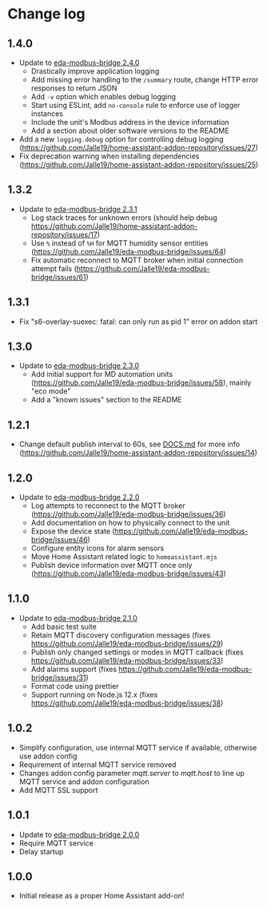 # Change log

## 1.4.0
- Update to [eda-modbus-bridge 2.4.0](https://github.com/Jalle19/eda-modbus-bridge/releases/tag/2.4.0)
  * Drastically improve application logging
  * Add missing error handling to the `/summary` route, change HTTP error responses to return JSON
  * Add `-v` option which enables debug logging
  * Start using ESLint, add `no-console` rule to enforce use of logger instances
  * Include the unit's Modbus address in the device information
  * Add a section about older software versions to the README
- Add a new `logging.debug` option for controlling debug logging (https://github.com/Jalle19/home-assistant-addon-repository/issues/27)
- Fix deprecation warning when installing dependencies (https://github.com/Jalle19/home-assistant-addon-repository/issues/25)

## 1.3.2
- Update to [eda-modbus-bridge 2.3.1](https://github.com/Jalle19/eda-modbus-bridge/releases/tag/2.3.1)
  * Log stack traces for unknown errors (should help debug https://github.com/Jalle19/home-assistant-addon-repository/issues/17)
  * Use `%` instead of `%H` for MQTT humidity sensor entities (https://github.com/Jalle19/eda-modbus-bridge/issues/64)
  * Fix automatic reconnect to MQTT broker when initial connection attempt fails (https://github.com/Jalle19/eda-modbus-bridge/issues/61)

## 1.3.1
- Fix "s6-overlay-suexec: fatal: can only run as pid 1" error on addon start

## 1.3.0
- Update to [eda-modbus-bridge 2.3.0](https://github.com/Jalle19/eda-modbus-bridge/releases/tag/2.3.0)
  * Add initial support for MD automation units (https://github.com/Jalle19/eda-modbus-bridge/issues/58), mainly "eco mode"
  * Add a "known issues" section to the README

## 1.2.1
- Change default publish interval to 60s, see [DOCS.md](https://github.com/Jalle19/home-assistant-addon-repository/blob/main/eda-modbus-bridge/DOCS.md) for more info (https://github.com/Jalle19/home-assistant-addon-repository/issues/14)

## 1.2.0
- Update to [eda-modbus-bridge 2.2.0](https://github.com/Jalle19/eda-modbus-bridge/releases/tag/2.2.0)
  * Log attempts to reconnect to the MQTT broker (https://github.com/Jalle19/eda-modbus-bridge/issues/36)
  * Add documentation on how to physically connect to the unit
  * Expose the device state (https://github.com/Jalle19/eda-modbus-bridge/issues/46)
  * Configure entity icons for alarm sensors
  * Move Home Assistant related logic to `homeassistant.mjs`
  * Publish device information over MQTT once only (https://github.com/Jalle19/eda-modbus-bridge/issues/43)

## 1.1.0

- Update to [eda-modbus-bridge 2.1.0](https://github.com/Jalle19/eda-modbus-bridge/releases/tag/2.1.0)
    - Add basic test suite
    - Retain MQTT discovery configuration messages (fixes https://github.com/Jalle19/eda-modbus-bridge/issues/29)
    - Publish only changed settings or modes in MQTT callback (fixes https://github.com/Jalle19/eda-modbus-bridge/issues/33)
    - Add alarms support (fixes https://github.com/Jalle19/eda-modbus-bridge/issues/31)
    - Format code using prettier
    - Support running on Node.js 12.x (fixes https://github.com/Jalle19/eda-modbus-bridge/issues/38)

## 1.0.2

- Simplify configuration, use internal MQTT service if available, otherwise use addon config
- Requirement of internal MQTT service removed
- Changes addon config parameter *mqtt.server* to *mqtt.host* to line up MQTT service and addon configuration
- Add MQTT SSL support

## 1.0.1

- Update to [eda-modbus-bridge 2.0.0](https://github.com/Jalle19/eda-modbus-bridge/releases/tag/2.0.0)
- Require MQTT service
- Delay startup

## 1.0.0

- Initial release as a proper Home Assistant add-on!

